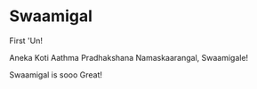 # Swaamigal
First 'Un!

Aneka Koti Aathma Pradhakshana Namaskaarangal, Swaamigale! 

Swaamigal is sooo Great!

